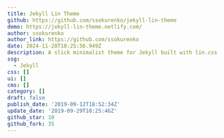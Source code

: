 ```yaml
---
title: Jekyll Lin Theme
github: https://github.com/ssokurenko/jekyll-lin-theme
demo: https://jekyll-lin-theme.netlify.com/
author: ssokurenko
author_link: https://github.com/ssokurenko
date: 2024-11-28T18:25:56.949Z
description: A slick minimalist theme for Jekyll built with lin.css
ssg:
  - Jekyll
css: []
ui: []
cms: []
category: []
draft: false
publish_date: '2019-09-12T18:52:34Z'
update_date: '2019-09-29T10:25:46Z'
github_star: 10
github_fork: 35
---
```

